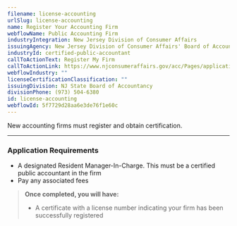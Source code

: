 ```yaml
---
filename: license-accounting
urlSlug: license-accounting
name: Register Your Accounting Firm
webflowName: Public Accounting Firm
industryIntegration: New Jersey Division of Consumer Affairs
issuingAgency: New Jersey Division of Consumer Affairs' Board of Accountancy
industryId: certified-public-accountant
callToActionText: Register My Firm
callToActionLink: https://www.njconsumeraffairs.gov/acc/Pages/applications.aspx
webflowIndustry: ""
licenseCertificationClassification: ""
issuingDivision: NJ State Board of Accountancy
divisionPhone: (973) 504-6380
id: license-accounting
webflowId: 5f7729d28aa6e3de76f1e60c
---
```

New accounting firms must register and obtain certification.

- - -

### Application Requirements

*  A designated Resident Manager-In-Charge. This must be a certified public accountant in the firm
* P﻿ay any associated fees



> **Once completed, you will have:**
>
> * A certificate with a license number indicating your firm has been successfully registered